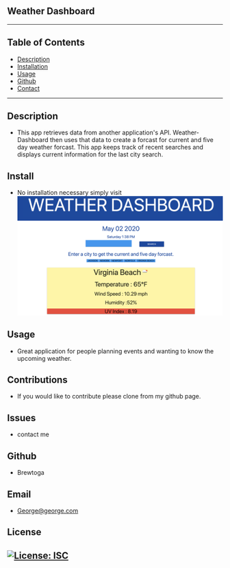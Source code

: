 ## Weather Dashboard
---
## Table of Contents
* [Description](#Description)
* [Installation](#Install)
* [Usage](#Usage)
* [Github](#Github)
* [Contact](#Email)
---

## Description
* This app retrieves data from another application's API. Weather-Dashboard then uses that data to create a forcast for current and five day weather forcast. This app keeps track of recent searches and displays current information for the last city search.

## Install
* No installation necessary simply visit 
[![](./assets/WeatherDashboard.png)](https://brewtoga.github.io/Weather-dashboard/)

## Usage
* Great application for people planning events and wanting to know the upcoming weather.

## Contributions
* If you would like to contribute please clone from my github page.

## Issues
* contact me

## Github
- Brewtoga

## Email
- George@george.com

## License
## [![License: ISC](https://img.shields.io/badge/License-ISC-blue.svg)](https://opensource.org/licenses/ISC)
